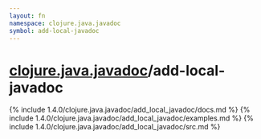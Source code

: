 ```yaml
---
layout: fn
namespace: clojure.java.javadoc
symbol: add-local-javadoc
---
```


# [clojure.java.javadoc](../)/add-local-javadoc

{% include 1.4.0/clojure.java.javadoc/add_local_javadoc/docs.md %}
{% include 1.4.0/clojure.java.javadoc/add_local_javadoc/examples.md %}
{% include 1.4.0/clojure.java.javadoc/add_local_javadoc/src.md %}

